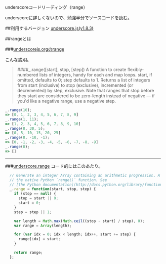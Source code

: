 underscoreコードリーディング（range）

underscoreに詳しくないので、勉強半分でソースコードを読む。



##利用するバージョン
[underscore.js(v1.8.3)](https://github.com/jashkenas/underscore/tree/1.8.3)


##rangeとは


###[underscorejs.orgのrange](http://underscorejs.org/#range)

こんな説明。
>####_.range([start], stop, [step]) 
>A function to create flexibly-numbered lists of integers, handy for each and map loops.
>start, if omitted, defaults to 0; step defaults to 1. Returns a list of integers from start (inclusive) to stop (exclusive), incremented (or decremented) by step, exclusive.
>Note that ranges that stop before they start are considered to be zero-length instead of negative — if you'd like a negative range, use a negative step.


```javascript
_.range(10);
=> [0, 1, 2, 3, 4, 5, 6, 7, 8, 9]
_.range(1, 11);
=> [1, 2, 3, 4, 5, 6, 7, 8, 9, 10]
_.range(0, 30, 5);
=> [0, 5, 10, 15, 20, 25]
_.range(0, -10, -1);
=> [0, -1, -2, -3, -4, -5, -6, -7, -8, -9]
_.range(0);
=> []
```
------------- 


###[underscore.range](https://github.com/jashkenas/underscore/blob/1.8.3/underscore.js#L675)
コード的にはこのあたり。

```javascript
  // Generate an integer Array containing an arithmetic progression. A port of
  // the native Python `range()` function. See
  // [the Python documentation](http://docs.python.org/library/functions.html#range).
  _.range = function(start, stop, step) {
    if (stop == null) {
      stop = start || 0;
      start = 0;
    }
    step = step || 1;

    var length = Math.max(Math.ceil((stop - start) / step), 0);
    var range = Array(length);

    for (var idx = 0; idx < length; idx++, start += step) {
      range[idx] = start;
    }

    return range;
  };
  
```
